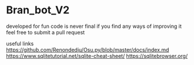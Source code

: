 # Bran_bot_V2

developed for fun code is never final if you find any ways of improving it feel free to submit a pull request

useful links
	https://github.com/Renondedju/Osu.py/blob/master/docs/index.md
	https://www.sqlitetutorial.net/sqlite-cheat-sheet/
	https://sqlitebrowser.org/
	
	